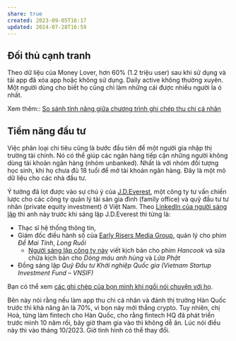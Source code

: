 ```yaml
---
share: true
created: 2023-09-05T16:17
updated: 2024-07-28T16:59
---
```

## Đối thủ cạnh tranh
Theo dữ liệu của Money Lover, hơn 60% (1.2 triệu user) sau khi sử dụng và tải app đã xóa app hoặc không sử dụng. Daily active không thường xuyên. Một người dùng cho biết họ cũng chỉ làm những cái được nhiều người la ó nhất.

Xem thêm:: [So sánh tính năng giữa chương trình ghi chép thu chi cá nhân](../../../%F0%9F%93%9CT%C3%A0i%20nguy%C3%AAn/Ch%C6%B0%C6%A1ng%20tr%C3%ACnh%20qu%E1%BA%A3n%20l%C3%BD%20ti%E1%BB%81n/4%20Lo%E1%BA%A1i%20ch%C6%B0%C6%A1ng%20tr%C3%ACnh/Ch%C6%B0%C6%A1ng%20tr%C3%ACnh%20ghi%20ch%C3%A9p%20thu%20chi%20c%C3%A1%20nh%C3%A2n.md)

## Tiềm năng đầu tư
Việc phân loại chi tiêu cũng là bước đầu tiên để một người gia nhập thị trường tài chính. Nó có thể giúp các ngân hàng tiếp cận những người không dùng tài khoản ngân hàng (nhóm unbanked). Nhất là với nhóm đối tượng học sinh, khi họ chưa đủ 18 tuổi để mở tài khoản ngân hàng. Đây là một mỏ dữ liệu cho các nhà đầu tư.

Ý tưởng đã lọt được vào sự chú ý của [J.D.Everest](https://www.jdeverest.com/), một công ty tư vấn chiến lược cho các công ty quản lý tài sản gia đình (family office) và quỹ đầu tư tư nhân (private equity investment) ở Việt Nam. Theo [LinkedIn của người sáng lập](https://www.linkedin.com/in/swimano/) thì anh này trước khi sáng lập J.D.Everest thì từng là:
- Thạc sĩ hệ thống thông tin,
- Giám đốc điều hành số của [Early Risers Media Group](https://tuoitre.vn/early-risers-ke-hoach-dua-phim-viet-ra-the-gioi-20220424113728409.htm "Early Risers và kế hoạch đưa phim Việt ra thế giới - Tuổi Trẻ Online"), quản lý cho phim *Để Mai Tính*, *Long Ruồi*
    - [Người sáng lập công ty này](https://tuoitre.vn/vy-vincent-ngo---nguoi-tram-lang-271245.htm) viết kịch bản cho phim *Hancook* và sửa chữa kịch bản cho *Dòng máu anh hùng* và *Lửa Phật*
- Đồng sáng lập *Quỹ Đầu tư Khởi nghiệp Quốc gia (Vietnam Startup Investment Fund – VNSIF)*

Bạn có thể xem [các ghi chép của bọn mình khi ngồi nói chuyện với họ](../C%C5%A9/4%20Th%C3%A0nh%20ph%E1%BA%A9m/Qu%E1%BB%B9/Nh%C3%A0%20%C4%91%E1%BA%A7u%20t%C6%B0/J.D.%20Everest.md).

Bên này nói rằng nếu làm app thu chi cá nhân và đánh thị trường Hàn Quốc trước thì khả năng ăn là 70%, vì bọn này mới thắng crypto. Tuy nhiên, chị Hoà, từng làm fintech cho Hàn Quốc, cho rằng fintech HQ đã phát triển trước mình 10 năm rồi, bây giờ tham gia vào thì không dễ ăn. Lúc nói điều này thì vào tháng 10/2023. Giờ tình hình có thể thay đổi.